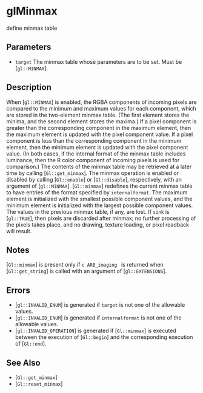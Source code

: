 # glMinmax
define minmax table

## Parameters
- `target`
  The minmax table whose parameters are to be set. Must be
  [`gl::MINMAX`].

## Description
When [`gl::MINMAX`] is enabled, the RGBA components of incoming pixels
  are compared to the minimum and maximum values for each component,
  which are stored in the two-element minmax table. (The first element
  stores the minima, and the second element stores the maxima.) If a
  pixel component is greater than the corresponding component in the
  maximum element, then the maximum element is updated with the pixel
  component value. If a pixel component is less than the corresponding
  component in the minimum element, then the minimum element is updated
  with the pixel component value. (In both cases, if the internal format
  of the minmax table includes luminance, then the R color component of
  incoming pixels is used for comparison.) The contents of the minmax
  table may be retrieved at a later time by calling [`Gl::get_minmax`].
  The minmax operation is enabled or disabled by calling [`Gl::enable`]
  or [`Gl::disable`], respectively, with an argument of [`gl::MINMAX`].
[`Gl::minmax`] redefines the current minmax table to have entries of
  the format specified by `internalformat`. The maximum element is
  initialized with the smallest possible component values, and the
  minimum element is initialized with the largest possible component
  values. The values in the previous minmax table, if any, are lost. If
  `sink` is [`gl::TRUE`], then pixels are discarded after minmax; no
  further processing of the pixels takes place, and no drawing, texture
  loading, or pixel readback will result.


## Notes
[`Gl::minmax`] is present only if ```c ARB_imaging ``` is returned
  when [`Gl::get_string`] is called with an argument of
  [`gl::EXTENSIONS`].

## Errors
- [`gl::INVALID_ENUM`] is generated if `target` is not one of the
  allowable values.
- [`gl::INVALID_ENUM`] is generated if `internalformat` is not one of
  the allowable values.
- [`gl::INVALID_OPERATION`] is generated if [`Gl::minmax`] is executed
  between the execution of [`Gl::begin`] and the corresponding execution
  of [`Gl::end`].

## See Also
- [`Gl::get_minmax`]
- [`Gl::reset_minmax`]
